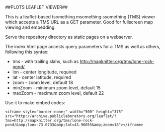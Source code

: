 ##PLOTS LEAFLET VIEWER##

This is a leaflet-based tsomething msomething ssomething (TMS) viewer which accepts a TMS URL as a GET parameter. Good for fullscreen map viewing and embedding.

Serve the repository directory as static pages on a webserver.

The index.html page accests query parameters for a TMS as well as others, following this syntax:

* tms - with trailing slahs, such as http://mapknitter.org/tms/lone-rock-pond/
* lon - center longitude, required
* lat - center latitude, required
* zoom - zoom level, default 18
* minZoom - minimum zoom level, default 15
* maxZoom - maximum zoom level, default 22

Use it to make embed codes:

    <iframe style="border:none;" width="500" height="375" src="http://archive.publiclaboratory.org/leaflet/?tms=http://mapknitter.org/tms/lone-rock-pond/&amp;lon=-73.0733&amp;lat=43.96055&amp;zoom=18"></iframe>

